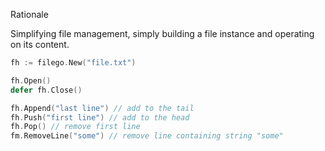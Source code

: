 Rationale 

Simplifying file management, simply building a file instance and operating on its content.

```go
fh := filego.New("file.txt")

fh.Open()
defer fh.Close()

fh.Append("last line") // add to the tail
fh.Push("first line") // add to the head
fh.Pop() // remove first line
fm.RemoveLine("some") // remove line containing string "some"

```

